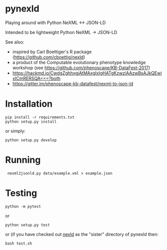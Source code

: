 pynexld
=======

Playing around with Python NeXML <-> JSON-LD
 
Intended to be lightweight Python NeXML -> JSON-LD

See also:
  * inspired by Carl Boettiger's R package (https://github.com/cboettig/nexld)
  * a product of the  Computable evolutionary phenotype knowledge workshop 
(see https://github.com/phenoscape/KB-DataFest-2017)
  * https://hackmd.io/CwdgZghhxgjAtMAxgIxIgHATgKzwziAAzwBsAJkQEwixICmRERSQA===?both
  * https://gitter.im/phenoscape-kb-datafest/nexml-to-json-ld


Installation
============

    pip install -r requirements.txt
    python setup.py install

or simply:

    python setup.py develop
    
Running
=======

     nexml2jsonld.py data/example.xml > example.json


Testing
=======

    python -m pytest

or

    python setup.py test

or (if you have checked out [nexld](https://github.com/phenoscape/nexld) as the 
    "sister" directory of pynexld then:

    bash test.sh

